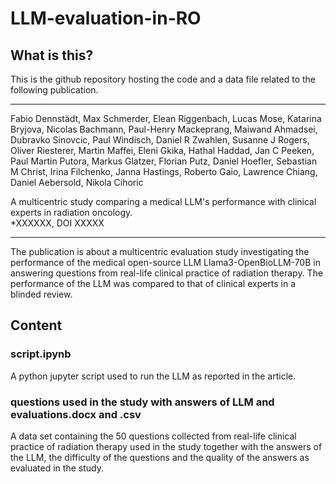 # LLM-evaluation-in-RO

## What is this?

This is the github repository hosting the code and a data file related to the following publication.

---

Fabio Dennstädt, Max Schmerder, Elean Riggenbach, Lucas Mose, Katarina Bryjova, Nicolas Bachmann, Paul-Henry Mackeprang, Maiwand Ahmadsei, Dubravko Sinovcic, Paul Windisch, Daniel R Zwahlen, Susanne J Rogers, Oliver Riesterer, Martin Maffei, Eleni Gkika, Hathal Haddad, Jan C Peeken, Paul Martin Putora, Markus Glatzer, Florian Putz, Daniel Hoefler, Sebastian M Christ, Irina Filchenko, Janna Hastings, Roberto Gaio, Lawrence Chiang, Daniel Aebersold, Nikola Cihoric

A multicentric study comparing a medical LLM's performance with clinical experts in radiation oncology.\
*XXXXXX, DOI XXXXX

---

The publication is about a multicentric evaluation study investigating the performance of the medical open-source LLM Llama3-OpenBioLLM-70B in answering questions from real-life clinical practice of radiation therapy. The performance of the LLM was compared to that of clinical experts in a blinded review.


## Content

### script.ipynb

A python jupyter script used to run the LLM as reported in the article.

### questions used in the study with answers of LLM and evaluations.docx and .csv

A data set containing the 50 questions collected from real-life clinical practice of radiation therapy used in the study together with the answers of the LLM, the difficulty of the questions and the quality of the answers as evaluated in the study.
